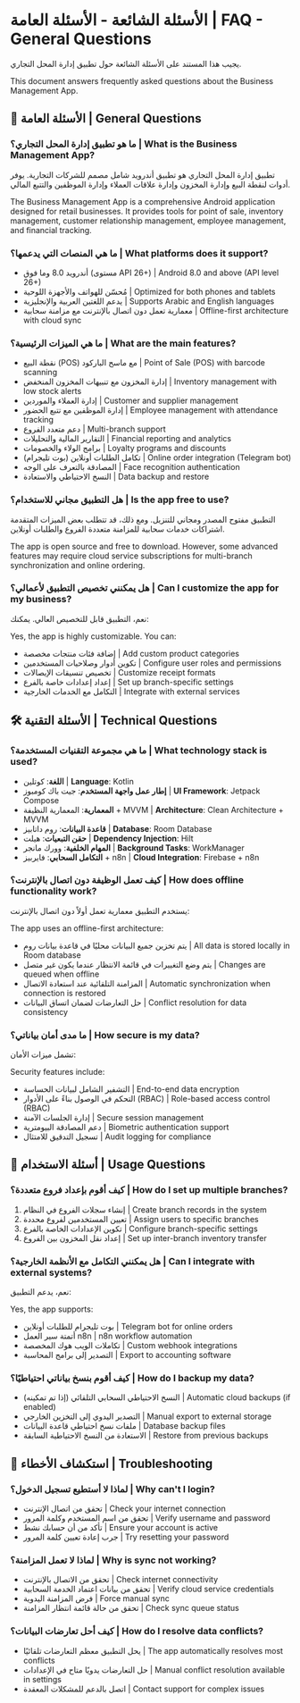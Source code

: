 # الأسئلة الشائعة - الأسئلة العامة | FAQ - General Questions

يجيب هذا المستند على الأسئلة الشائعة حول تطبيق إدارة المحل التجاري.

This document answers frequently asked questions about the Business Management App.

## 🤔 الأسئلة العامة | General Questions

### ما هو تطبيق إدارة المحل التجاري؟ | What is the Business Management App?
تطبيق إدارة المحل التجاري هو تطبيق أندرويد شامل مصمم للشركات التجارية. يوفر أدوات لنقطة البيع وإدارة المخزون وإدارة علاقات العملاء وإدارة الموظفين والتتبع المالي.

The Business Management App is a comprehensive Android application designed for retail businesses. It provides tools for point of sale, inventory management, customer relationship management, employee management, and financial tracking.

### ما هي المنصات التي يدعمها؟ | What platforms does it support?
- أندرويد 8.0 وما فوق (مستوى API 26+) | Android 8.0 and above (API level 26+)
- مُحسّن للهواتف والأجهزة اللوحية | Optimized for both phones and tablets
- يدعم اللغتين العربية والإنجليزية | Supports Arabic and English languages
- معمارية تعمل دون اتصال بالإنترنت مع مزامنة سحابية | Offline-first architecture with cloud sync

### ما هي الميزات الرئيسية؟ | What are the main features?
- نقطة البيع (POS) مع ماسح الباركود | Point of Sale (POS) with barcode scanning
- إدارة المخزون مع تنبيهات المخزون المنخفض | Inventory management with low stock alerts
- إدارة العملاء والموردين | Customer and supplier management
- إدارة الموظفين مع تتبع الحضور | Employee management with attendance tracking
- دعم متعدد الفروع | Multi-branch support
- التقارير المالية والتحليلات | Financial reporting and analytics
- برامج الولاء والخصومات | Loyalty programs and discounts
- تكامل الطلبات أونلاين (بوت تليجرام) | Online order integration (Telegram bot)
- المصادقة بالتعرف على الوجه | Face recognition authentication
- النسخ الاحتياطي والاستعادة | Data backup and restore

### هل التطبيق مجاني للاستخدام؟ | Is the app free to use?
التطبيق مفتوح المصدر ومجاني للتنزيل. ومع ذلك، قد تتطلب بعض الميزات المتقدمة اشتراكات خدمات سحابية للمزامنة متعددة الفروع والطلبات أونلاين.

The app is open source and free to download. However, some advanced features may require cloud service subscriptions for multi-branch synchronization and online ordering.

### هل يمكنني تخصيص التطبيق لأعمالي؟ | Can I customize the app for my business?
نعم، التطبيق قابل للتخصيص العالي. يمكنك:

Yes, the app is highly customizable. You can:
- إضافة فئات منتجات مخصصة | Add custom product categories
- تكوين أدوار وصلاحيات المستخدمين | Configure user roles and permissions
- تخصيص تنسيقات الإيصالات | Customize receipt formats
- إعداد إعدادات خاصة بالفرع | Set up branch-specific settings
- التكامل مع الخدمات الخارجية | Integrate with external services

## 🛠️ الأسئلة التقنية | Technical Questions

### ما هي مجموعة التقنيات المستخدمة؟ | What technology stack is used?
- **اللغة**: كوتلين | **Language**: Kotlin
- **إطار عمل واجهة المستخدم**: جيت باك كومبوز | **UI Framework**: Jetpack Compose
- **المعمارية**: المعمارية النظيفة + MVVM | **Architecture**: Clean Architecture + MVVM
- **قاعدة البيانات**: روم داتابيز | **Database**: Room Database
- **حقن التبعيات**: هيلت | **Dependency Injection**: Hilt
- **المهام الخلفية**: وورك مانجر | **Background Tasks**: WorkManager
- **التكامل السحابي**: فايربيز + n8n | **Cloud Integration**: Firebase + n8n

### كيف تعمل الوظيفة دون اتصال بالإنترنت؟ | How does offline functionality work?
يستخدم التطبيق معمارية تعمل أولاً دون اتصال بالإنترنت:

The app uses an offline-first architecture:
- يتم تخزين جميع البيانات محليًا في قاعدة بيانات روم | All data is stored locally in Room database
- يتم وضع التغييرات في قائمة الانتظار عندما يكون غير متصل | Changes are queued when offline
- المزامنة التلقائية عند استعادة الاتصال | Automatic synchronization when connection is restored
- حل التعارضات لضمان اتساق البيانات | Conflict resolution for data consistency

### ما مدى أمان بياناتي؟ | How secure is my data?
تشمل ميزات الأمان:

Security features include:
- التشفير الشامل لبيانات الحساسة | End-to-end data encryption
- التحكم في الوصول بناءً على الأدوار (RBAC) | Role-based access control (RBAC)
- إدارة الجلسات الآمنة | Secure session management
- دعم المصادقة البيومترية | Biometric authentication support
- تسجيل التدقيق للامتثال | Audit logging for compliance

## 📱 أسئلة الاستخدام | Usage Questions

### كيف أقوم بإعداد فروع متعددة؟ | How do I set up multiple branches?
1. إنشاء سجلات الفروع في النظام | Create branch records in the system
2. تعيين المستخدمين لفروع محددة | Assign users to specific branches
3. تكوين الإعدادات الخاصة بالفرع | Configure branch-specific settings
4. إعداد نقل المخزون بين الفروع | Set up inter-branch inventory transfer

### هل يمكنني التكامل مع الأنظمة الخارجية؟ | Can I integrate with external systems?
نعم، يدعم التطبيق:

Yes, the app supports:
- بوت تليجرام للطلبات أونلاين | Telegram bot for online orders
- أتمتة سير العمل n8n | n8n workflow automation
- تكاملات الويب هوك المخصصة | Custom webhook integrations
- التصدير إلى برامج المحاسبة | Export to accounting software

### كيف أقوم بنسخ بياناتي احتياطيًا؟ | How do I backup my data?
- النسخ الاحتياطي السحابي التلقائي (إذا تم تمكينه) | Automatic cloud backups (if enabled)
- التصدير اليدوي إلى التخزين الخارجي | Manual export to external storage
- ملفات نسخ احتياطي قاعدة البيانات | Database backup files
- الاستعادة من النسخ الاحتياطية السابقة | Restore from previous backups

## 🔧 استكشاف الأخطاء | Troubleshooting

### لماذا لا أستطيع تسجيل الدخول؟ | Why can't I login?
- تحقق من اتصال الإنترنت | Check your internet connection
- تحقق من اسم المستخدم وكلمة المرور | Verify username and password
- تأكد من أن حسابك نشط | Ensure your account is active
- جرب إعادة تعيين كلمة المرور | Try resetting your password

### لماذا لا تعمل المزامنة؟ | Why is sync not working?
- تحقق من الاتصال بالإنترنت | Check internet connectivity
- تحقق من بيانات اعتماد الخدمة السحابية | Verify cloud service credentials
- فرض المزامنة اليدوية | Force manual sync
- تحقق من حالة قائمة انتظار المزامنة | Check sync queue status

### كيف أحل تعارضات البيانات؟ | How do I resolve data conflicts?
- يحل التطبيق معظم التعارضات تلقائيًا | The app automatically resolves most conflicts
- حل التعارضات يدويًا متاح في الإعدادات | Manual conflict resolution available in settings
- اتصل بالدعم للمشكلات المعقدة | Contact support for complex issues
